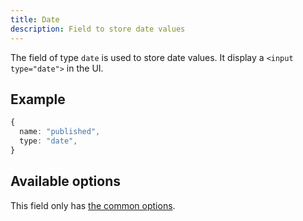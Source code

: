```yaml
---
title: Date
description: Field to store date values
---
```


The field of type `date` is used to store date values. It display a
`<input type="date">` in the UI.

## Example

```ts
{
  name: "published",
  type: "date",
}
```

## Available options

This field only has
[the common options](../configuration/fields.md#common-field-options).
